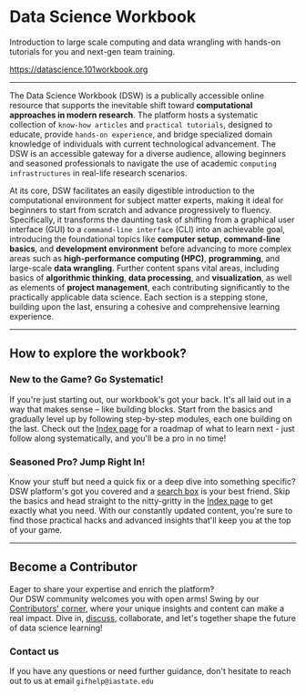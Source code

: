 # Data Science Workbook

Introduction to large scale computing and data wrangling with hands-on tutorials for you and next-gen team training.

<a href="https://datascience.101workbook.org" target="_blank">https://datascience.101workbook.org</a>

___

The Data Science Workbook (DSW) is a publically accessible online resource that supports the inevitable shift toward **computational approaches in modern research**. The platform hosts a systematic collection of `know-how articles` and `practical tutorials`, designed to educate, provide `hands-on experience`, and bridge specialized domain knowledge of individuals with current technological advancement. The DSW is an accessible gateway for a diverse audience, allowing beginners and seasoned professionals to navigate the use of academic `computing infrastructures` in real-life research scenarios.

At its core, DSW facilitates an easily digestible introduction to the computational environment for subject matter experts, making it ideal for beginners to start from scratch and advance progressively to fluency. Specifically, it transforms the daunting task of shifting from a graphical user interface (GUI) to a `command-line interface` (CLI) into an achievable goal, introducing the foundational topics like **computer setup**, **command-line basics**, and **development environment** before advancing to more complex areas such as **high-performance computing (HPC)**, **programming**, and large-scale **data wrangling**. Further content spans vital areas, including basics of **algorithmic thinking**, **data processing**, and **visualization**, as well as elements of **project management**, each contributing significantly to the practically applicable data science. Each section is a stepping stone, building upon the last, ensuring a cohesive and comprehensive learning experience. 

---

## How to explore the workbook?

### New to the Game? Go Systematic!

If you're just starting out, our workbook's got your back. It's all laid out in a way that makes sense – like building blocks. Start from the basics and gradually level up by following step-by-step modules, each one building on the last. Check out the <a href="https://datascience.101workbook.org/sitemap.html" target="_blank">Index page</a> for a roadmap of what to learn next - just follow along systematically, and you'll be a pro in no time!

### Seasoned Pro? Jump Right In! 

Know your stuff but need a quick fix or a deep dive into something specific? DSW platform's got you covered and a <a href="https://datascience.101workbook.org/sitemap.html" target="_blank">search box</a> is your best friend. Skip the basics and head straight to the nitty-gritty in the <a href="https://datascience.101workbook.org/sitemap.html" target="_blank">Index page</a> to get exactly what you need. With our constantly updated content, you're sure to find those practical hacks and advanced insights that'll keep you at the top of your game.

---

## Become a Contributor

Eager to share your expertise and enrich the platform? <br>
Our DSW community welcomes you with open arms! Swing by our [Contributors' corner](CONTRIBUTING.md), where your unique insights and content can make a real impact. Dive in, <a href="https://github.com/ISUgenomics/datascience-workbook/discussions" target="_blank">discuss</a>, collaborate, and let's together shape the future of data science learning!

### Contact us

If you have any questions or need further guidance, don't hesitate to reach out to us at email `gifhelp@iastate.edu`
